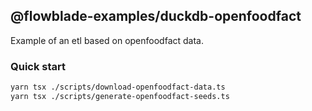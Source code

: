 ## @flowblade-examples/duckdb-openfoodfact

Example of an etl based on openfoodfact data. 

### Quick start

```bash
yarn tsx ./scripts/download-openfoodfact-data.ts 
yarn tsx ./scripts/generate-openfoodfact-seeds.ts
```

